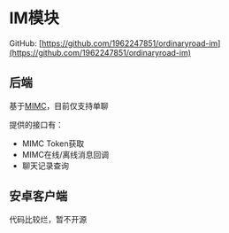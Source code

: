 # IM模块

GitHub: [https://github.com/1962247851/ordinaryroad-im](https://github.com/1962247851/ordinaryroad-im)

## 后端

基于[MIMC](https://admin.mimc.chat.xiaomi.net/docs/)，目前仅支持单聊

提供的接口有：

- MIMC Token获取
- MIMC在线/离线消息回调
- 聊天记录查询

## 安卓客户端

代码比较烂，暂不开源